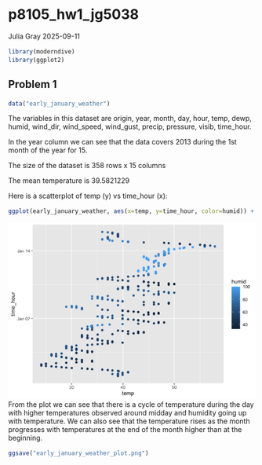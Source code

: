 p8105_hw1_jg5038
================
Julia Gray
2025-09-11

``` r
library(moderndive)
library(ggplot2)
```

## Problem 1

``` r
data("early_january_weather")
```

The variables in this dataset are origin, year, month, day, hour, temp,
dewp, humid, wind_dir, wind_speed, wind_gust, precip, pressure, visib,
time_hour.

In the year column we can see that the data covers 2013 during the 1st
month of the year for 15.

The size of the dataset is 358 rows x 15 columns

The mean temperature is 39.5821229

Here is a scatterplot of temp (y) vs time_hour (x):

``` r
ggplot(early_january_weather, aes(x=temp, y=time_hour, color=humid)) + geom_point()
```

![](p8105_hw1_jg5038_files/figure-gfm/unnamed-chunk-3-1.png)<!-- -->
From the plot we can see that there is a cycle of temperature during the
day with higher temperatures observed around midday and humidity going
up with temperature. We can also see that the temperature rises as the
month progresses with temperatures at the end of the month higher than
at the beginning.

``` r
ggsave("early_january_weather_plot.png")
```
